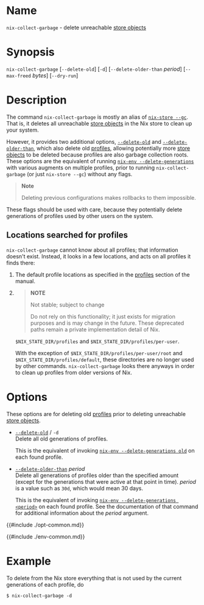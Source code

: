 # Name

`nix-collect-garbage` - delete unreachable [store objects]

# Synopsis

`nix-collect-garbage` [`--delete-old`] [`-d`] [`--delete-older-than` *period*] [`--max-freed` *bytes*] [`--dry-run`]

# Description

The command `nix-collect-garbage` is mostly an alias of [`nix-store --gc`](@docroot@/command-ref/nix-store/gc.md).
That is, it deletes all unreachable [store objects] in the Nix store to clean up your system.

However, it provides two additional options,
[`--delete-old`](#opt-delete-old) and [`--delete-older-than`](#opt-delete-older-than),
which also delete old [profiles], allowing potentially more [store objects] to be deleted because profiles are also garbage collection roots.
These options are the equivalent of running
[`nix-env --delete-generations`](@docroot@/command-ref/nix-env/delete-generations.md)
with various augments on multiple profiles,
prior to running `nix-collect-garbage` (or just `nix-store --gc`) without any flags.

> **Note**
>
> Deleting previous configurations makes rollbacks to them impossible.

These flags should be used with care, because they potentially delete generations of profiles used by other users on the system.

## Locations searched for profiles

`nix-collect-garbage` cannot know about all profiles; that information doesn't exist.
Instead, it looks in a few locations, and acts on all profiles it finds there:

1. The default profile locations as specified in the [profiles] section of the manual.

2. > **NOTE**
   >
   > Not stable; subject to change
   >
   > Do not rely on this functionality; it just exists for migration purposes and is may change in the future.
   > These deprecated paths remain a private implementation detail of Nix.

   `$NIX_STATE_DIR/profiles` and `$NIX_STATE_DIR/profiles/per-user`.

   With the exception of `$NIX_STATE_DIR/profiles/per-user/root` and `$NIX_STATE_DIR/profiles/default`, these directories are no longer used by other commands.
   `nix-collect-garbage` looks there anyways in order to clean up profiles from older versions of Nix.

# Options

These options are for deleting old [profiles] prior to deleting unreachable [store objects].

- <span id="opt-delete-old">[`--delete-old`](#opt-delete-old)</span> / `-d`\
  Delete all old generations of profiles.

  This is the equivalent of invoking [`nix-env --delete-generations old`](@docroot@/command-ref/nix-env/delete-generations.md#generations-old) on each found profile.

- <span id="opt-delete-older-than">[`--delete-older-than`](#opt-delete-older-than)</span> *period*\
  Delete all generations of profiles older than the specified amount (except for the generations that were active at that point in time).
  *period* is a value such as `30d`, which would mean 30 days.

  This is the equivalent of invoking [`nix-env --delete-generations <period>`](@docroot@/command-ref/nix-env/delete-generations.md#generations-time) on each found profile.
  See the documentation of that command for additional information about the *period* argument.

{{#include ./opt-common.md}}

{{#include ./env-common.md}}

# Example

To delete from the Nix store everything that is not used by the current
generations of each profile, do

```console
$ nix-collect-garbage -d
```

[profiles]: @docroot@/command-ref/files/profiles.md
[store objects]: @docroot@/glossary.md#gloss-store-object

